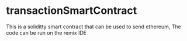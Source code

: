 # transactionSmartContract
This is a soliditty smart contract that can be used to send ethereum, The code can be run on the remix IDE

